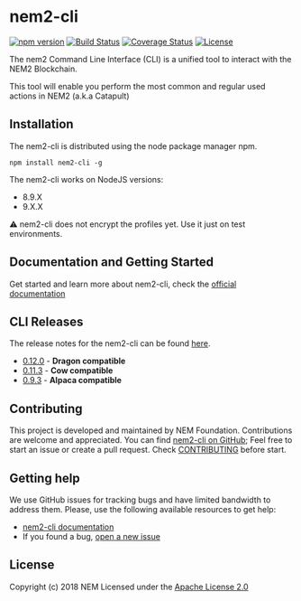 # nem2-cli

[![npm version](https://badge.fury.io/js/nem2-cli.svg)](https://badge.fury.io/js/nem2-cli)
[![Build Status](https://api.travis-ci.org/nemtech/nem2-cli.svg?branch=master)](https://travis-ci.org/nemtech/nem2-cli)
[![Coverage Status](https://coveralls.io/repos/github/nemtech/nem2-cli/badge.svg?branch=travis-ci)](https://coveralls.io/github/nemtech/nem2-cli?branch=travis-ci)
[![License](https://img.shields.io/badge/License-Apache%202.0-blue.svg)](https://opensource.org/licenses/Apache-2.0)

The nem2 Command Line Interface (CLI) is a unified tool to interact with the NEM2 Blockchain.

This tool will enable you perform the most common and regular used actions in NEM2 (a.k.a Catapult)

## Installation

The nem2-cli is distributed using the node package manager npm.

`npm install nem2-cli -g`

The nem2-cli works on NodeJS versions:

- 8.9.X
- 9.X.X

:warning: nem2-cli does not encrypt the profiles yet. Use it just on test environments.

## Documentation and Getting Started

Get started and learn more about nem2-cli, check the [official documentation][docs]

## CLI Releases

The release notes for the nem2-cli can be found [here](CHANGELOG.md).

- [0.12.0](CHANGELOG.md#0120-04-Jun-2019) - **Dragon compatible**
- [0.11.3](CHANGELOG.md#0113-03-Jun-2019) - **Cow compatible** 
- [0.9.3](CHANGELOG.md#093---3-apr-2018) - **Alpaca compatible** 


## Contributing

This project is developed and maintained by NEM Foundation. Contributions are welcome and appreciated. You can find [nem2-cli on GitHub][self];
Feel free to start an issue or create a pull request. Check [CONTRIBUTING](CONTRIBUTING.md) before start.

## Getting help

We use GitHub issues for tracking bugs and have limited bandwidth to address them.
Please, use the following available resources to get help:

- [nem2-cli documentation][docs]
- If you found a bug, [open a new issue][issues]

## License

Copyright (c) 2018 NEM
Licensed under the [Apache License 2.0](LICENSE)

[self]: https://github.com/nemtech/nem2-cli
[docs]: https://nemtech.github.io/cli.html
[issues]: https://github.com/nemtech/nem2-cli/issues
